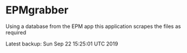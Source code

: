 # EPMgrabber
Using a database from the EPM app this application scrapes the files as required


Latest backup: Sun Sep 22 15:25:01 UTC 2019
